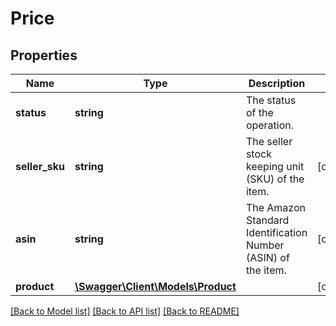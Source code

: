 # Price

## Properties
Name | Type | Description | Notes
------------ | ------------- | ------------- | -------------
**status** | **string** | The status of the operation. | 
**seller_sku** | **string** | The seller stock keeping unit (SKU) of the item. | [optional] 
**asin** | **string** | The Amazon Standard Identification Number (ASIN) of the item. | [optional] 
**product** | [**\Swagger\Client\Models\Product**](Product.md) |  | [optional] 

[[Back to Model list]](../../README.md#documentation-for-models) [[Back to API list]](../../README.md#documentation-for-api-endpoints) [[Back to README]](../../README.md)

